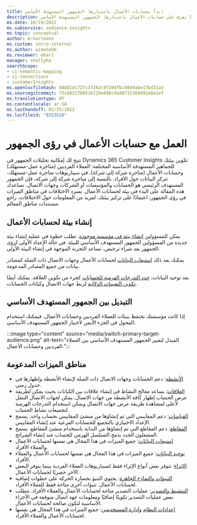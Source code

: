 ```yaml
---
title: ابدأ بحسابات الأعمال باعتبارها الجمهور المستهدف الأساسي
description: تعرف على حسابات الأعمال باعتبارها الجمهور المستهدف الأساسي Dynamics 365 Customer Insights.
ms.date: 10/19/2021
ms.subservice: audience-insights
ms.topic: conceptual
author: m-hartmann
ms.custom: intro-internal
ms.author: wimohabb
ms.reviewer: mhart
manager: shellyha
searchScope:
- ci-semantic-mapping
- ci-connections
- customerInsights
ms.openlocfilehash: 88882dc727c37262c9f204fbc8049abe17bd21a3
ms.sourcegitcommit: 73cb021760516729e696c9a90731304d92e0e1ef
ms.translationtype: HT
ms.contentlocale: ar-SA
ms.lasthandoff: 02/25/2022
ms.locfileid: "8353526"
---
```

# <a name="work-with-business-accounts-in-audience-insights"></a>العمل مع حسابات الأعمال في رؤى الجمهور

تتيح لك إمكانية تحليلات الجمهور في Dynamics 365 Customer Insights تكوين بيئتك للجماهير المستهدفة الأساسية المختلفة: العملاء الفرديين (متاجرة عمل-مستهلك) وحسابات الأعمال (متاجرة شركة إلى شركة). في سيناريوهات متاجرة عمل-مستهلك، تتركز البيانات حول الأفراد. بالنسبة إلى متاجرة شركة إلى شركة، فإن الجمهور المستهدف الرئيسي هو الحسابات والمؤسسات أو الشركات وجهات الاتصال. تساعدك هذه المقالة على البدء في بيئة لحسابات الأعمال. يسرد الاختلافات في مناطق الميزات في رؤى الجمهور، اعتمادًا على تركيز بيئتك. لمزيد من المعلومات حول الاختلافات، راجع مستندات مناطق المعالم. 

## <a name="create-an-environment-for-business-accounts"></a>إنشاء بيئة لحسابات الأعمال

يمكن للمسؤولين [إنشاء بيئة في مؤسسة موجودة](create-environment.md). تطلب خطوة في عملية إنشاء بيئة جديدة من المسؤولين الجمهور المستهدف الأساسي للبيئة. في حالة الإعداد الأولي لرؤى الجمهور بعد شراء ترخيص، تساعد التجربة الموجهة في إنشاء البيئة الأولى.

يمكنك بعد ذلك [استيعاب البيانات](data-sources.md) لحسابات الأعمال وجهات الاتصال ذات الصلة كمصادر بيانات من جميع المصادر المدعومة.

بعد توحيد البيانات، [حدد التدرجات الهرمية للحسابات](relationships.md#set-up-account-hierarchies) كجزء من تكوين العلاقة. يمكنك أيضًا [تكوين التعيينات الدلالية](semantic-mappings.md) لربط جهات الاتصال وكيانات الحسابات. 

## <a name="switch-between-primary-target-audience"></a>التبديل بين الجمهور المستهدف الأساسي

إذا كانت مؤسستك تحتفظ ببيئات للعملاء الفرديين وحسابات الأعمال، فيمكنك استخدام المحول في الجزء الأيمن لاختيار الجمهور المستهدف الأساسي.

:::image type="content" source="media/switch-primary-target-audience.png" alt-text="المبدل لتغيير الجمهور المستهدف الأساسي بين العملاء الفرديين وحسابات الأعمال.":::

## <a name="supported-feature-areas"></a>مناطق الميزات المدعومة

- [الأنشطة](activities.md): دعم الحسابات وجهات الاتصال ذات الصلة لإنشاء الأنشطة وإظهارها في جدول زمني.
- [العلاقات](relationships.md): يساعد معالج النشاط في إنشاء علاقات بين الكيانات بحيث يمكن لطريقة عرض الحساب إظهار كافة الأنشطة من جهات الاتصال. يمكن لجهات الاتصال التنقل لأعلى لمشاهدة طريقة عرض جهات الاتصال ويمكن استخدام التدرجات الهرمية لتجميعات نشاط الحساب.
- [القياسات](measures.md): دعم المقاييس التي تم إنشاؤها من منشئ المقاييس بحساب واحد. يسمح الإعداد الاختياري بالتجميع للحسابات الفرعية عند إنشاء المقاييس.
- [المقاطع](segments.md): دعم المقاطع التي تم إنشاؤها من البداية باستخدام منشئ المقاطع. يسمح المشغلون الجدد بدمج التسلسل الهرمي للحساب عند إنشاء الشرائح.
- [استيعاب البيانات](data-sources.md): جميع الميزات في هذا المجال هي نفسها لحسابات الأعمال والعملاء الأفراد.
- [توحيد البيانات](data-unification.md): جميع الميزات في هذا المجال هي نفسها لحسابات الأعمال والعملاء الأفراد.
- [الإثراء](enrichment-hub.md): تتوفر بعض أنواع الإثراء فقط لسيناريوهات العملاء الفردية بينما يتوفر البعض الآخر حصريًا لحسابات الأعمال.
- [التنبؤات والنماذج الجاهزة](predictions-overview.md): يحتوي التنبؤ بخسارة الحركة على خطوات إضافية لحسابات الأعمال. تنبؤات أخرى متاحة فقط للعملاء الأفراد.
- [التنشيط والتصدير](export-destinations.md): عمليات التصدير متاحة لحسابات الأعمال والعملاء الأفراد. تتطلب بعض عمليات التصدير تكوينًا إضافيًا ومعلومات جهة اتصال متوقعة في الأجزاء الأساسية لتكون صالحة لحسابات الأعمال.
- [إعدادات النظام](system.md) و[إدارة المستخدمين](permissions.md): جميع الميزات في هذا المجال هي نفسها لحسابات الأعمال والعملاء الأفراد.


